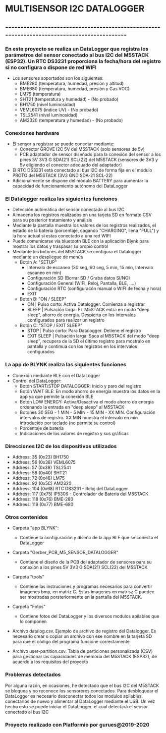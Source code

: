 # **MULTISENSOR I2C DATALOGGER**

## -------------------------------------------------------------------------------------------

### En este proyecto se realiza un DataLogger que registra los parámetros del sensor conectado al bus I2C del M5STACK (ESP32). Un RTC DS3231 proporciona la fecha/hora del registro si no configura o dispone de red WIFI

- Los sensores soportados son los siguientes:
  - BME280 (temperatura, humedad, presión y altitud)
  - BME680 (temperatura, humedad, presión y Gas VOC)
  - LM75 (temperatura)
  - SHT21 (temperatura y humedad) - (No probado)
  - BH1750 (nivel luminosidad)
  - VEML6075 (indice UV) - (No probado)
  - TSL2541 (nivel luminosidad)
  - AM2320 (temperatura y humedad) - (No probado)
  
### Conexiones hardware

- El sensor a registrar se puede conectar mediante:
  - Conector GROVE I2C 5V del M5STACK (solo sensores de 5v)
  - PCB adaptador de sensor diseñado para la conexión del sensor a los pines 5V 3V3 G SDA(21) SCL(22) del M5STACK (sensores de 3V3 y 5v eligiendo el conector adecuado del adaptador)
- El RTC DS3231 está conectado al bus I2C de forma fija en el módulo PROTO del M5STACK (3V3 GND SDA-21 SCL-22)
- Adicionalmente se dispone del módulo BATTERY para aumentar la capacidad de funcionamiento autónomo del DataLogger
  
### El Datalogger realiza las siguientes funciones

- Detección automática del sensor conectado al bus I2C
- Almacena los registros realizados en una tarjeta SD en formato CSV para su posterior tratamiento y análisis
- Mediante la pantalla muestra los valores de los registros realizados, el estado de la bateria (porcentaje, cagando "CHARGING", llena "FULL") y la hora actual si estas conectado a una red WIFI
- Puede comunicarse via bluetooth BLE con la aplicación Blynk para mostrar los datos y traspasar su propio control
- Mediante los botones del M5STACK se configura el Datalogger mediante un despliegue de menús
  - Botón A: "SETUP"
    - Intervalo de escaneo (30 seg, 60 seg, 5 min, 15 min, Intervalo escaneo en min)
    - Configuración SD (Borrar SD / Graba datos SI/NO)
    - Configuración General (WIFI, Reloj, Pantalla, BLE, ....)
    - Configuración RTC (configuracón manual o WIFI de fecha y hora)
    - EXIT
  - Botón B: "ON / SLEEP"
    - ON | Pulso corto: Activa Datalogger. Comienza a registrar
    - SLEEP | Pulsación larga: EL M5STACK entra en modo "deep sleep", ahorro de energia. Despierta en los intervalos configurados para realizar un registro
  - Botón C: "STOP / EXIT SLEEP"
    - STOP | Pulso corto: Para Datalogger. Detiene el registro
    - EXIT SLEEP | Pulsación larga: Saca al M5STACK del modo "deep sleep", recupera de la SD el último registro para mostralo en pantalla y contimua con los registros en los intervalos configurados
  
### La app de BLYNK realiza las siguientes funciones

- Conexión mediante BLE con el DataLogger
- Control del DataLogger:
  - Botón START/STOP DATALOGGER: Inicio y paro del registro
  - Botón WAIT BLE: En modo ahorro de energía muestra los datos en la app ya que permite la conexión BLE
  - Botón LOW ENERGY: Activa/Desactiva el modo ahorro de energia ordenando la entrada en "deep sleep" al M5STACK
  - Botones 30 SEG - 1 MIN - 5 MIN - 15 MIN - XX MIN. Configuración intervalos de registro. XX MIN muestra el intervalo en min introducido por teclado (no permite su control)
  - Porcentaje de batería
  - Indicaciones de los valores de registro y sus gráficas

### Direcciones I2C de los dispositivos utilizados

- Address: 35  (0x23) BH1750
- Address: 56  (0x38) VEML6075
- Address: 57  (0x39) TSL2541
- Address: 58  (0x40) SHT21
- Address: 72  (0x48) LM75
- Address: 92  (0x5C) AM2320
- Address: 104 (0x68) RTC DS3231 - Reloj del DataLogger
- Address: 117 (0x75) IP5306 - Controlador de Bateria del M5STACK
- Address: 118 (0x76) BME-280
- Address: 119 (0x77) BME-680
  
### Otros contenidos

- Carpeta "app BLYNK":
  - Contiene la configuración y diseño de la app BLE que se conecta el DataLogger
  
- Carpeta "Gerber_PCB_M5_SENSOR_DATALOGGER"
  - Contiene el diseño de la PCB del adaptador de sensores para su conexión a los pines 5V 3V3 G SDA(21) SCL(22) del M5STACK

- Carpeta "tools"
  - Contiene las instruciones y programas necesarios para convertir imagenes bmp, en matriz C. Estas imagenes en matrisz C pueden ser mostradas porsteriormente en la pantalla del M5STACK.

- Carpeta "Fotos"
  - Contiene fotos del DataLogger y los diversos modulos apilables que lo componen

- Archivo datalog.csv. Ejemplo de archivo de registro del Datalogger. Es necesario crear o copiar un archivo con ese nombre en la tarjeta SD para que el código del programa funcione correctamente

- Archivo user-partition.csv. Tabla de particiones personalizada (CSV) para gestionar las capacidades de memoria del M5STACK (ESP32), de acuerdo a los requisitos del proyecto

### Problemas detectados

Por alguna razón, en ocasiones, he detectado que el bus I2C del M5STACK se bloquea y no reconoce los sensoreres conectados. Para desbloquear el DataLogger es necesario desconectar todos los modulos apilables, conectarlos de nuevo y alimentar al DataLogger mediante el USB. Un vez hecho esto se puede iniciar el DataLogger, el cual detectará el sensor conectado al bus I2C

### Proyecto realizado con Platformio por gurues@2019-2020
